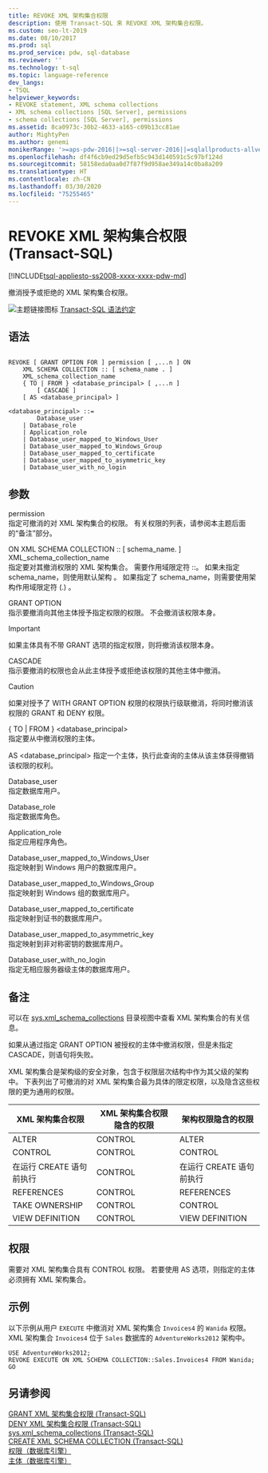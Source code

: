 ```yaml
---
title: REVOKE XML 架构集合权限
description: 使用 Transact-SQL 来 REVOKE XML 架构集合权限。
ms.custom: seo-lt-2019
ms.date: 08/10/2017
ms.prod: sql
ms.prod_service: pdw, sql-database
ms.reviewer: ''
ms.technology: t-sql
ms.topic: language-reference
dev_langs:
- TSQL
helpviewer_keywords:
- REVOKE statement, XML schema collections
- XML schema collections [SQL Server], permissions
- schema collections [SQL Server], permissions
ms.assetid: 8ca0973c-30b2-4633-a165-c09b13cc81ae
author: MightyPen
ms.author: genemi
monikerRange: '>=aps-pdw-2016||>=sql-server-2016||=sqlallproducts-allversions||>=sql-server-linux-2017||=azuresqldb-mi-current'
ms.openlocfilehash: df4f6cb9ed29d5efb5c943d140591c5c97bf124d
ms.sourcegitcommit: 58158eda0aa0d7f87f9d958ae349a14c0ba8a209
ms.translationtype: HT
ms.contentlocale: zh-CN
ms.lasthandoff: 03/30/2020
ms.locfileid: "75255465"
---
```

# <a name="revoke-xml-schema-collection-permissions-transact-sql"></a>REVOKE XML 架构集合权限 (Transact-SQL)
[!INCLUDE[tsql-appliesto-ss2008-xxxx-xxxx-pdw-md](../../includes/tsql-appliesto-ss2008-xxxx-xxxx-pdw-md.md)]

  撤消授予或拒绝的 XML 架构集合权限。  
  
 ![主题链接图标](../../database-engine/configure-windows/media/topic-link.gif "“主题链接”图标") [Transact-SQL 语法约定](../../t-sql/language-elements/transact-sql-syntax-conventions-transact-sql.md)  
  
## <a name="syntax"></a>语法  
  
```  
  
REVOKE [ GRANT OPTION FOR ] permission [ ,...n ] ON   
    XML SCHEMA COLLECTION :: [ schema_name . ]  
    XML_schema_collection_name  
    { TO | FROM } <database_principal> [ ,...n ]  
        [ CASCADE ]  
    [ AS <database_principal> ]   
  
<database_principal> ::=   
        Database_user   
    | Database_role   
    | Application_role   
    | Database_user_mapped_to_Windows_User   
    | Database_user_mapped_to_Windows_Group   
    | Database_user_mapped_to_certificate   
    | Database_user_mapped_to_asymmetric_key   
    | Database_user_with_no_login   
```  
  
## <a name="arguments"></a>参数  
 permission   
 指定可撤消的对 XML 架构集合的权限。 有关权限的列表，请参阅本主题后面的“备注”部分。  
  
 ON XML SCHEMA COLLECTION :: [ schema_name.   ] XML_schema_collection_name   
 指定要对其撤消权限的 XML 架构集合。 需要作用域限定符 ::。 如果未指定 schema_name，则使用默认架构  。 如果指定了 schema_name，则需要使用架构作用域限定符 (.)  。  
  
 GRANT OPTION  
 指示要撤消向其他主体授予指定权限的权限。 不会撤消该权限本身。  
  
> [!IMPORTANT]  
>  如果主体具有不带 GRANT 选项的指定权限，则将撤消该权限本身。  
  
 CASCADE  
 指示要撤消的权限也会从此主体授予或拒绝该权限的其他主体中撤消。  
  
> [!CAUTION]  
>  如果对授予了 WITH GRANT OPTION 权限的权限执行级联撤消，将同时撤消该权限的 GRANT 和 DENY 权限。  
  
 { TO | FROM } \<database_principal>  
 指定要从中撤消权限的主体。  
  
 AS \<database_principal> 指定一个主体，执行此查询的主体从该主体获得撤销该权限的权利。  
  
 Database_user   
 指定数据库用户。  
  
 Database_role   
 指定数据库角色。  
  
 Application_role   
 指定应用程序角色。  
  
 Database_user_mapped_to_Windows_User   
 指定映射到 Windows 用户的数据库用户。  
  
 Database_user_mapped_to_Windows_Group   
 指定映射到 Windows 组的数据库用户。  
  
 Database_user_mapped_to_certificate   
 指定映射到证书的数据库用户。  
  
 Database_user_mapped_to_asymmetric_key   
 指定映射到非对称密钥的数据库用户。  
  
 Database_user_with_no_login   
 指定无相应服务器级主体的数据库用户。  
  
## <a name="remarks"></a>备注  
 可以在 [sys.xml_schema_collections](../../relational-databases/system-catalog-views/sys-xml-schema-collections-transact-sql.md) 目录视图中查看 XML 架构集合的有关信息。  
  
 如果从通过指定 GRANT OPTION 被授权的主体中撤消权限，但是未指定 CASCADE，则语句将失败。  
  
 XML 架构集合是架构级的安全对象，包含于权限层次结构中作为其父级的架构中。 下表列出了可撤消的对 XML 架构集合最为具体的限定权限，以及隐含这些权限的更为通用的权限。  
  
|XML 架构集合权限|XML 架构集合权限隐含的权限|架构权限隐含的权限|  
|--------------------------------------|-------------------------------------------------|----------------------------------|  
|ALTER|CONTROL|ALTER|  
|CONTROL|CONTROL|CONTROL|  
|在运行 CREATE 语句前执行|CONTROL|在运行 CREATE 语句前执行|  
|REFERENCES|CONTROL|REFERENCES|  
|TAKE OWNERSHIP|CONTROL|CONTROL|  
|VIEW DEFINITION|CONTROL|VIEW DEFINITION|  
  
## <a name="permissions"></a>权限  
 需要对 XML 架构集合具有 CONTROL 权限。 若要使用 AS 选项，则指定的主体必须拥有 XML 架构集合。  
  
## <a name="examples"></a>示例  
 以下示例从用户 `EXECUTE` 中撤消对 XML 架构集合 `Invoices4` 的 `Wanida` 权限。 XML 架构集合 `Invoices4` 位于 `Sales` 数据库的 `AdventureWorks2012` 架构中。  
  
 ```
 USE AdventureWorks2012;  
 REVOKE EXECUTE ON XML SCHEMA COLLECTION::Sales.Invoices4 FROM Wanida;  
 GO
 ```  
  
## <a name="see-also"></a>另请参阅  
 [GRANT XML 架构集合权限 (Transact-SQL)](../../t-sql/statements/grant-xml-schema-collection-permissions-transact-sql.md)   
 [DENY XML 架构集合权限 (Transact-SQL)](../../t-sql/statements/deny-xml-schema-collection-permissions-transact-sql.md)   
 [sys.xml_schema_collections (Transact-SQL)](../../relational-databases/system-catalog-views/sys-xml-schema-collections-transact-sql.md)   
 [CREATE XML SCHEMA COLLECTION (Transact-SQL)](../../t-sql/statements/create-xml-schema-collection-transact-sql.md)   
 [权限（数据库引擎）](../../relational-databases/security/permissions-database-engine.md)   
 [主体（数据库引擎）](../../relational-databases/security/authentication-access/principals-database-engine.md)  
  
  

